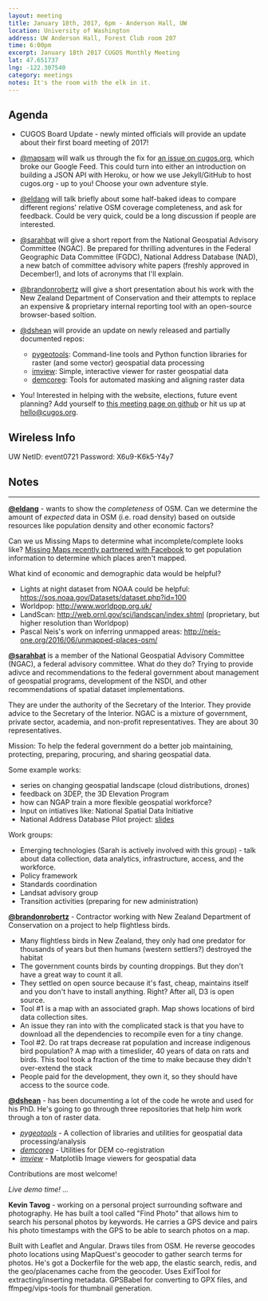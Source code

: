 ```yaml
---
layout: meeting
title: January 18th, 2017, 6pm - Anderson Hall, UW
location: University of Washington
address: UW Anderson Hall, Forest Club room 207
time: 6:00pm
excerpt: January 18th 2017 CUGOS Monthly Meeting
lat: 47.651737
lng: -122.307540
category: meetings
notes: It's the room with the elk in it.
---
```


## Agenda

- CUGOS Board Update - newly minted officials will provide an update about their first board meeting of 2017!

- [@mapsam](https://github.com/mapsam) will walk us through the fix for [an issue on cugos.org](https://github.com/cugos/cugos.github.com/issues/176), which broke our Google Feed. This could turn into either an introduction on building a JSON API with Heroku, or how we use Jekyll/GitHub to host cugos.org - up to you! Choose your own adventure style.

- [@eldang](https://github.com/eldang) will talk briefly about some half-baked ideas to compare different regions' relative OSM coverage completeness, and ask for feedback. Could be very quick, could be a long discussion if people are interested.

- [@sarahbat](https://github.com/sarahbat) will give a short report from the National Geospatial Advisory Committee (NGAC).  Be prepared for thrilling adventures in the Federal Geographic Data Committee (FGDC), National Address Database (NAD), a new batch of committee advisory white papers (freshly approved in December!), and lots of acronyms that I'll explain.  

- [@brandonrobertz](https://github.com/brandonrobertz) will give a short presentation about his work with the New Zealand Department of Conservation and their attempts to replace an expensive & proprietary internal reporting tool with an open-source browser-based soltion.

- [@dshean](https://github.com/dshean) will provide an update on newly released and partially documented repos:
  - [pygeotools](https://github.com/dshean/pygeotools): Command-line tools and Python function libraries for raster (and some vector) geospatial data processing
  - [imview](https://github.com/dshean/imview): Simple, interactive viewer for raster geospatial data
  - [demcoreg](https://github.com/dshean/demcoreg): Tools for automated masking and aligning raster data

- You! Interested in helping with the website, elections, future event planning? Add yourself to [this meeting page on github](https://github.com/cugos/cugos.github.com/edit/master/meetings/_posts/2017-01-18-cugos_monthly.markdown) or hit us up at <hello@cugos.org>.

## Wireless Info

UW NetID: event0721
Password: X6u9-K6k5-Y4y7


## Notes

---

**[@eldang](https://github.com/eldang)** - wants to show the *completeness* of OSM. Can we determine the amount of *expected* data in OSM (i.e. road density) based on outside resources like population density and other economic factors?

Can we us Missing Maps to determine what incomplete/complete looks like? [Missing Maps recently partnered with Facebook](http://www.redcross.org/news/article/Data-from-Facebook-helps-Red-Cross-make-better-maps) to get population information to determine which places aren't mapped.

What kind of economic and demographic data would be helpful?

* Lights at night dataset from NOAA could be helpful: https://sos.noaa.gov/Datasets/dataset.php?id=100
* Worldpop: http://www.worldpop.org.uk/
* LandScan: http://web.ornl.gov/sci/landscan/index.shtml (proprietary, but higher resolution than Worldpop)
* Pascal Neis's work on inferring unmapped areas: http://neis-one.org/2016/06/unmapped-places-osm/

**[@sarahbat](https://github.com/sarahbat)** is a member of the National Geospatial Advisory Committee (NGAC), a federal advisory committee. What do they do? Trying to provide adivce and recommendations to the federal government about management of geospatial programs, development of the NSDI, and other recommendations of spatial dataset implementations.

They are under the authority of the Secretary of the Interior. They provide advice to the Secretary of the Interior. NGAC is a mixture of government, private sector, academia, and non-profit representatives. They are about 30 representatives.

Mission: To help the federal government do a better job maintaining, protecting, preparing, procuring, and sharing geospatial data.

Some example works:
* series on changing geospatial landscape (cloud distributions, drones)
* feedback on 3DEP, the 3D Elevation Program
* how can NGAP train a more flexible geospatial workforce?
* Input on intiatives like: National Spatial Data Initiative
* National Address Database Pilot project: [slides](http://bit.ly/2j6VwpH)

Work groups:
* Emerging technologies (Sarah is actively involved with this group) - talk about data collection, data analytics, infrastructure, access, and the workforce.
* Policy framework
* Standards coordination
* Landsat advisory group
* Transition activities (preparing for new administration)

**[@brandonrobertz](https://github.com/brandonrobertz)** - Contractor working with New Zealand Department of Conservation on a project to help flightless birds.
 - Many flightless birds in New Zealand, they only had one predator for thousands of years but then humans (western settlers?) destroyed the habitat
 - The government counts birds by counting droppings. But they don't have a great way to count it all.
 - They settled on open source because it's fast, cheap, maintains itself and you don't have to install anything. Right? After all, D3 is open source.
 - Tool #1 is a map with an associated graph. Map shows locations of bird data collection sites.
 - An issue they ran into with the complicated stack is that you have to download all the dependencies to recompile even for a tiny change.
 - Tool #2. Do rat traps decrease rat population and increase indigenous bird population? A map with a timeslider, 40 years of data on rats and birds. This tool took a fraction of the time to make because they didn't over-extend the stack
 - People paid for the development, they own it, so they should have access to the source code.

 **[@dshean](https://github.com/dshean)** - has been documenting a lot of the code he wrote and used for his PhD. He's going to go through three repositories that help him work through a ton of raster data.

 * [_pygeotools_](https://github.com/dshean/pygeotools) - A collection of libraries and utilities for geospatial data processing/analysis
 * [_demcoreg_](https://github.com/dshean/demcoreg) - Utilities for DEM co-registration
 * [_imview_](https://github.com/dshean/imview) - Matplotlib Image viewers for geospatial data

 Contributions are most welcome!

 *Live demo time! ...*

**Kevin Tavog** - working on a personal project surrounding software and photography. He has built a tool called "Find Photo" that allows him to search his personal photos by keywords. He carries a GPS device and pairs his photo timestamps with the GPS to be able to search photos on a map.

Built with Leaflet and Angular. Draws tiles from OSM. He reverse geocodes photo locations using MapQuest's geocoder to gather search terms for photos. He's got a Dockerfile for the web app, the elastic search, redis, and the geo/placenames cache from the geocoder. Uses ExifTool for extracting/inserting metadata. GPSBabel for converting to GPX files, and ffmpeg/vips-tools for thumbnail generation.
